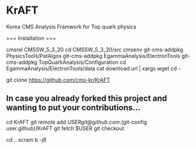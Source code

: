 KrAFT
=====

Korea CMS Analysis Framwork for Top quark physics


=== Installation ===

cmsrel CMSSW_5_3_20
cd CMSSW_5_3_20/src
cmsenv
git-cms-addpkg PhysicsTools/PatAlgos
git-cms-addpkg EgammaAnalysis/ElectronTools
git-cms-addpkg TopQuarkAnalysis/Configuration
cd EgammaAnalysis/ElectronTools/data
cat download.url | xargs wget
cd -

git clone https://github.com/cms-kr/KrAFT

## In case you already forked this project and wanting to put your contributions...
cd KrAFT
git remote add $USER git@github.com:$(git-config user.github)/KrAFT
git fetch $USER
git checkout

cd ..
scram b -j8
